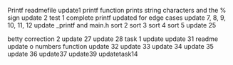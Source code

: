 Printf readmefile
update1
printf function prints string characters and the % sign
update 2
test 1 complete
printf updated for edge cases
update 7, 8, 9, 10, 11, 12
update _printf and main.h
sort 2
sort 3
sort 4
sort 5
update 25

betty correction 2
update 27
update 28
task 1 update
update 31
readme update o numbers function
update 32
update 33
update 34
update 35
update 36
update37
update39
updatetask14
